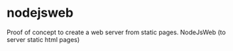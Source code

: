 # nodejsweb

Proof of concept to create a web server from static pages.
NodeJsWeb (to server static html pages)




